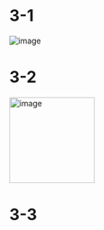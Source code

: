 
# 3-1
![image](https://github.com/kong68/Comento_Back-end/assets/74444856/8cd95473-f224-4bce-ae21-0bdb433f9a0e)

# 3-2
<img width="152" alt="image" src="https://github.com/kong68/Comento_Back-end/assets/74444856/2b3fefd1-99a6-448e-a176-c07d1c392b3d">

# 3-3
